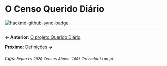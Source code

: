 # O Censo Querido Diário

[![hackmd-github-sync-badge](https://hackmd.io/JK1Z_doERLeW7hoy-VmoQQ/badge)](https://hackmd.io/JK1Z_doERLeW7hoy-VmoQQ)


---

**← Anterior**: <a href="https://hackmd.io/@querido-diario/report-census-qd-2020-about-project-pt" target="_self">O projeto Querido Diário</a>

**Próximo:** <a href="https://hackmd.io/@querido-diario/report-census-qd-2020-definitions-pt" target="_self">Definições</a> **→**

###### tags: `Reports` `2020` `Census` `Above 100k` `Introduction` `pt`